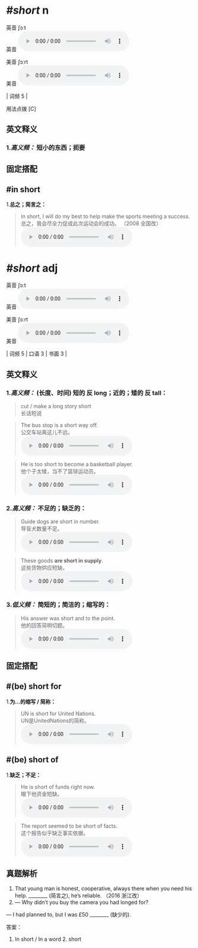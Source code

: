 # ***\#short*** n
英音 ʃɔːt  
英音
<audio src="./media/short-B.aac" controls="controls"></audio>

美音 ʃɔːrt  
美音
<audio src="./media/short.aac" controls="controls"></audio>



| 词频 5 |  

用法点拨  [C]

英文释义
---
### 1.*高义频：* **短小的东西；扼要**  


固定搭配
---
## \#in short
1.**总之；简言之：**  

 > In short, I will do my best to help make the sports meeting a success.  
 > 总之，我会尽全力促成此次运动会的成功。  （2008 全国改）  
<audio src="./media/short-9.aac" controls="controls"></audio>


# ***\#short*** adj
英音 ʃɔːt  
英音
<audio src="./media/short-B.aac" controls="controls"></audio>

美音 ʃɔːrt  
美音
<audio src="./media/short.aac" controls="controls"></audio>



| 词频 5 | 口语 3 | 书面 3 |  

英文释义
---
### 1.*高义频：* **(长度、时间) 短的 反 long；近的；矮的 反 tall：**  

 > cut / make a long story short  
 > 长话短说    

 > The bus stop is a short way off.  
 > 公交车站离这儿不远。    
<audio src="./media/short-1.aac" controls="controls"></audio>

 > He is too short to become a basketball player.  
 > 他个子太矮，当不了篮球运动员。    
<audio src="./media/short-2.aac" controls="controls"></audio>

### 2.*高义频：* **不足的；缺乏的：**  

 > Guide dogs are short in number.  
 > 导盲犬数量不足。    
<audio src="./media/short-3.aac" controls="controls"></audio>

 > These goods **are short in supply**.  
 > 这些货物供应短缺。    
<audio src="./media/short-4.aac" controls="controls"></audio>

### 3.*低义频：* **简短的；简洁的；缩写的：**  

 > His answer was short and to the point.  
 > 他的回答简明切题。    
<audio src="./media/short-5.aac" controls="controls"></audio>


固定搭配
---
## \#(be) short for
1.**为…的缩写 / 简称：**  

 > UN is short for United Nations.  
 > UN是UnitedNations的简称。    
<audio src="./media/short-8.aac" controls="controls"></audio>

## \#(be) short of
1.**缺乏；不足：**  

 > He is short of funds right now.  
 > 眼下他资金短缺。    
<audio src="./media/short-6.aac" controls="controls"></audio>

 > The report seemed to be short of facts.  
 > 这个报告似乎缺乏事实依据。    
<audio src="./media/short-7.aac" controls="controls"></audio>


真题解析
---
1. That young man is honest, cooperative, always there when you need his help. ________ (简言之), he’s reliable.  （2016 浙江改）  
2. — Why didn’t you buy the camera you had longed for?
— I had planned to, but I was £50 ________ (缺少的).  

答案：
1. In short / In a word  2. short  

